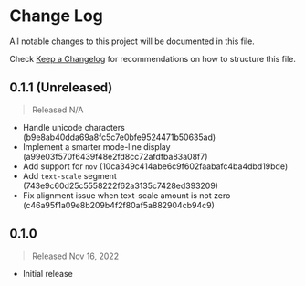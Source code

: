 # Change Log

All notable changes to this project will be documented in this file.

Check [Keep a Changelog](http://keepachangelog.com/) for recommendations on how to structure this file.


## 0.1.1 (Unreleased)
> Released N/A

* Handle unicode characters (b9e8ab40dda69a8fc5c7e0bfe9524471b50635ad)
* Implement a smarter mode-line display (a99e03f570f6439f48e2fd8cc72afdfba83a08f7)
* Add support for `nov` (10ca349c414abe6c9f602faabafc4ba4dbd19bde)
* Add `text-scale` segment (743e9c60d25c5558222f62a3135c7428ed393209)
* Fix alignment issue when text-scale amount is not zero (c46a95f1a09e8b209b4f2f80af5a882904cb94c9)

## 0.1.0
> Released Nov 16, 2022

* Initial release
